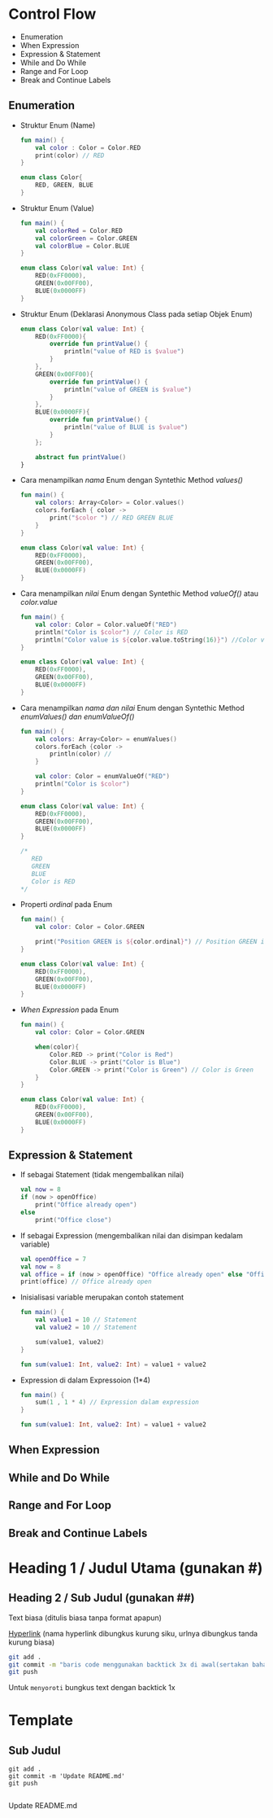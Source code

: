# Control Flow

* Enumeration
* When Expression
* Expression & Statement
* While and Do While
* Range and For Loop
* Break and Continue Labels

## Enumeration
* Struktur Enum (Name)
    ```kotlin
    fun main() {
        val color : Color = Color.RED
        print(color) // RED
    }
    
    enum class Color{
        RED, GREEN, BLUE
    }
    ```

* Struktur Enum (Value)
    ```kotlin
    fun main() {
        val colorRed = Color.RED
        val colorGreen = Color.GREEN
        val colorBlue = Color.BLUE
    }
    
    enum class Color(val value: Int) {
        RED(0xFF0000),
        GREEN(0x00FF00),
        BLUE(0x0000FF)
    }
    ```

* Struktur Enum (Deklarasi Anonymous Class pada setiap Objek Enum)
    ```kotlin
    enum class Color(val value: Int) {
        RED(0xFF0000){
            override fun printValue() {
                println("value of RED is $value")
            }
        },
        GREEN(0x00FF00){
            override fun printValue() {
                println("value of GREEN is $value")
            }
        },
        BLUE(0x0000FF){
            override fun printValue() {
                println("value of BLUE is $value")
            }
        };
    
        abstract fun printValue()
    }
    ```

* Cara menampilkan *nama* Enum dengan Syntethic Method *values()*
    ```kotlin
    fun main() {
        val colors: Array<Color> = Color.values()
        colors.forEach { color ->
            print("$color ") // RED GREEN BLUE
        }
    }
    
    enum class Color(val value: Int) {
        RED(0xFF0000),
        GREEN(0x00FF00),
        BLUE(0x0000FF)
    }
    ```

* Cara menampilkan *nilai* Enum dengan Syntethic Method *valueOf()* atau *color.value*
    ```kotlin
    fun main() {
        val color: Color = Color.valueOf("RED")
        println("Color is $color") // Color is RED
        println("Color value is ${color.value.toString(16)}") //Color value is ff0000
    }
    
    enum class Color(val value: Int) {
        RED(0xFF0000),
        GREEN(0x00FF00),
        BLUE(0x0000FF)
    }
    ```

* Cara menampilkan *nama dan nilai* Enum dengan Syntethic Method *enumValues() dan enumValueOf()*
    ```kotlin
    fun main() {
        val colors: Array<Color> = enumValues()
        colors.forEach {color ->
            println(color) // 
        }
    
        val color: Color = enumValueOf("RED")
        println("Color is $color")
    }
    
    enum class Color(val value: Int) {
        RED(0xFF0000),
        GREEN(0x00FF00),
        BLUE(0x0000FF)
    }

    /*
       RED
       GREEN
       BLUE
       Color is RED
    */
    ```


* Properti *ordinal* pada Enum
    ```kotlin
    fun main() {
        val color: Color = Color.GREEN
    
        print("Position GREEN is ${color.ordinal}") // Position GREEN is 1
    }
    
    enum class Color(val value: Int) {
        RED(0xFF0000),
        GREEN(0x00FF00),
        BLUE(0x0000FF)
    }
    ```

* *When Expression* pada Enum
    ```kotlin
    fun main() {
        val color: Color = Color.GREEN
    
        when(color){
            Color.RED -> print("Color is Red")
            Color.BLUE -> print("Color is Blue")
            Color.GREEN -> print("Color is Green") // Color is Green
        }
    }
    
    enum class Color(val value: Int) {
        RED(0xFF0000),
        GREEN(0x00FF00),
        BLUE(0x0000FF)
    }
    ```
    
## Expression & Statement
* If sebagai Statement (tidak mengembalikan nilai)
    ```kotlin
    val now = 8
    if (now > openOffice) 
        print("Office already open")
    else 
        print("Office close")
    ```

* If sebagai Expression (mengembalikan nilai dan disimpan kedalam variable)
    ```kotlin
    val openOffice = 7
    val now = 8
    val office = if (now > openOffice) "Office already open" else "Office close"
    print(office) // Office already open
    ```

* Inisialisasi variable merupakan contoh statement
    ```kotlin
    fun main() {
        val value1 = 10 // Statement
        val value2 = 10 // Statement
    
        sum(value1, value2)
    }
    
    fun sum(value1: Int, value2: Int) = value1 + value2
    ```

* Expression di dalam Expressoion (1*4)
    ```kotlin
    fun main() {
        sum(1 , 1 * 4) // Expression dalam expression
    }
    
    fun sum(value1: Int, value2: Int) = value1 + value2
    ```

## When Expression

## While and Do While
## Range and For Loop
## Break and Continue Labels

##
##

# Heading 1 / Judul Utama (gunakan #)

## Heading 2 / Sub Judul (gunakan ##)

Text biasa (ditulis biasa tanpa format apapun)

[Hyperlink](https://www.google.com) (nama hyperlink dibungkus kurung siku, urlnya dibungkus tanda kurung biasa)

```bash
git add .
git commit -m "baris code menggunakan backtick 3x di awal(sertakan bahasanya) dan akhir code"
git push
```

Untuk `menyoroti` bungkus text dengan backtick 1x

# Template

## Sub Judul 
```<bahasa>
git add .
git commit -m 'Update README.md'
git push

```

```kotlin

```

Update README.md